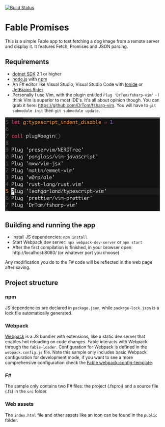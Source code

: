 [![Build Status](https://travis-ci.com/Montana/fable-promises.svg?branch=master)](https://travis-ci.com/Montana/fable-promises)

# Fable Promises

This is a simple Fable app to test fetching a dog image from a remote server and display it. It features Fetch, Promises and JSON parsing.

## Requirements

* [dotnet SDK](https://www.microsoft.com/net/download/core) 2.1 or higher
* [node.js](https://nodejs.org) with [npm](https://www.npmjs.com/)
* An F# editor like Visual Studio, Visual Studio Code with [Ionide](http://ionide.io/) or [JetBrains Rider](https://www.jetbrains.com/rider/).
* Personally I use Vim, with the plugin entitled `Plug 'DrTom/fsharp-vim'` - I think Vim is superior to most IDE's. It's all about opinion though. You can grab it here: https://github.com/DrTom/fsharp-vim. You will have to `git submodule init` then `git submodule update`. 

![Vim](vim.png)

## Building and running the app

* Install JS dependencies: `npm install`
* Start Webpack dev server: `npx webpack-dev-server` or `npm start`
* After the first compilation is finished, in your browser open: http://localhost:8080/ (or whatever port you choose)

Any modification you do to the F# code will be reflected in the web page after saving.

## Project structure

### npm

JS dependencies are declared in `package.json`, while `package-lock.json` is a lock file automatically generated.

### Webpack

[Webpack](https://webpack.js.org) is a JS bundler with extensions, like a static dev server that enables hot reloading on code changes. Fable interacts with Webpack through the `fable-loader`. Configuration for Webpack is defined in the `webpack.config.js` file. Note this sample only includes basic Webpack configuration for development mode, if you want to see a more comprehensive configuration check the [Fable webpack-config-template](https://github.com/fable-compiler/webpack-config-template/blob/master/webpack.config.js).

### F#

The sample only contains two F# files: the project (.fsproj) and a source file (.fs) in the `src` folder.

### Web assets

The `index.html` file and other assets like an icon can be found in the `public` folder.
